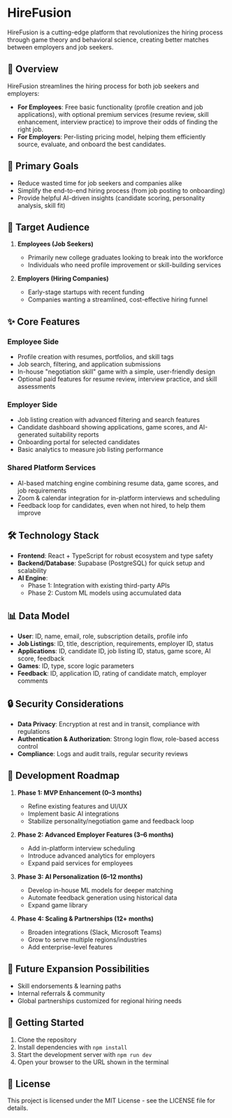 # HireFusion

HireFusion is a cutting-edge platform that revolutionizes the hiring process through game theory and behavioral science, creating better matches between employers and job seekers.

## 🚀 Overview

HireFusion streamlines the hiring process for both job seekers and employers:

- **For Employees**: Free basic functionality (profile creation and job applications), with optional premium services (resume review, skill enhancement, interview practice) to improve their odds of finding the right job.
- **For Employers**: Per-listing pricing model, helping them efficiently source, evaluate, and onboard the best candidates.

## 🎯 Primary Goals

- Reduce wasted time for job seekers and companies alike
- Simplify the end-to-end hiring process (from job posting to onboarding)
- Provide helpful AI-driven insights (candidate scoring, personality analysis, skill fit)

## 👥 Target Audience

1. **Employees (Job Seekers)**
   - Primarily new college graduates looking to break into the workforce
   - Individuals who need profile improvement or skill-building services

2. **Employers (Hiring Companies)**
   - Early-stage startups with recent funding
   - Companies wanting a streamlined, cost-effective hiring funnel

## ✨ Core Features

### Employee Side
- Profile creation with resumes, portfolios, and skill tags
- Job search, filtering, and application submissions
- In-house "negotiation skill" game with a simple, user-friendly design
- Optional paid features for resume review, interview practice, and skill assessments

### Employer Side
- Job listing creation with advanced filtering and search features
- Candidate dashboard showing applications, game scores, and AI-generated suitability reports
- Onboarding portal for selected candidates
- Basic analytics to measure job listing performance

### Shared Platform Services
- AI-based matching engine combining resume data, game scores, and job requirements
- Zoom & calendar integration for in-platform interviews and scheduling
- Feedback loop for candidates, even when not hired, to help them improve

## 🛠️ Technology Stack

- **Frontend**: React + TypeScript for robust ecosystem and type safety
- **Backend/Database**: Supabase (PostgreSQL) for quick setup and scalability
- **AI Engine**: 
  - Phase 1: Integration with existing third-party APIs
  - Phase 2: Custom ML models using accumulated data

## 📊 Data Model

- **User**: ID, name, email, role, subscription details, profile info
- **Job Listings**: ID, title, description, requirements, employer ID, status
- **Applications**: ID, candidate ID, job listing ID, status, game score, AI score, feedback
- **Games**: ID, type, score logic parameters
- **Feedback**: ID, application ID, rating of candidate match, employer comments

## 🔒 Security Considerations

- **Data Privacy**: Encryption at rest and in transit, compliance with regulations
- **Authentication & Authorization**: Strong login flow, role-based access control
- **Compliance**: Logs and audit trails, regular security reviews

## 📅 Development Roadmap

1. **Phase 1: MVP Enhancement (0–3 months)**
   - Refine existing features and UI/UX
   - Implement basic AI integrations
   - Stabilize personality/negotiation game and feedback loop

2. **Phase 2: Advanced Employer Features (3–6 months)**
   - Add in-platform interview scheduling
   - Introduce advanced analytics for employers
   - Expand paid services for employees

3. **Phase 3: AI Personalization (6–12 months)**
   - Develop in-house ML models for deeper matching
   - Automate feedback generation using historical data
   - Expand game library

4. **Phase 4: Scaling & Partnerships (12+ months)**
   - Broaden integrations (Slack, Microsoft Teams)
   - Grow to serve multiple regions/industries
   - Add enterprise-level features

## 🌟 Future Expansion Possibilities

- Skill endorsements & learning paths
- Internal referrals & community
- Global partnerships customized for regional hiring needs

## 🚀 Getting Started

1. Clone the repository
2. Install dependencies with `npm install`
3. Start the development server with `npm run dev`
4. Open your browser to the URL shown in the terminal

## 📝 License

This project is licensed under the MIT License - see the LICENSE file for details.
